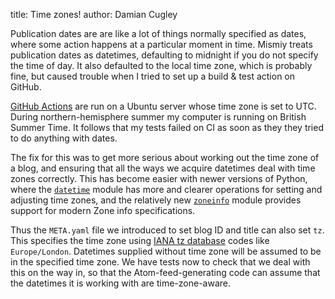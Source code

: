 title: Time zones!
author: Damian Cugley

Publication dates are are like a lot of things normally specified as dates,
where some action happens at a particular moment in time. Mismiy treats publication
dates as datetimes, defaulting to midnight if you do not specify the time of 
day. It also defaulted to the local time zone, which is probably fine, but
caused trouble when I tried to set up a build & test action on GitHub.

[GitHub Actions] are run on a Ubuntu server whose time zone is set to UTC. During
northern-hemisphere summer my computer is running on British Summer Time.
It follows that my tests failed on CI as soon as they they tried to do anything
with dates.

The fix for this was to get more serious about working out the time zone of
a blog, and ensuring that all the ways we acquire datetimes deal with time
zones correctly. This has become easier with newer versions of Python, where
the [`datetime`] module has more and clearer operations for setting and adjusting
time zones, and the relatively new [`zoneinfo`] module provides support for
modern Zone info specifications.

Thus the `META.yaml` file we introduced to set blog ID and title can also 
set `tz`. This specifies the time zone using [IANA tz database] codes like `Europe/London`.
Datetimes supplied without time zone will be assumed to be
in the specified time zone. We have tests now to check that we deal with this on the
way in, so that the Atom-feed-generating code can assume that the datetimes
it is working with are time-zone-aware.

[GitHub Actions]: https://resources.github.com/devops/tools/automation/actions/
[`datetime`]: https://docs.python.org/3/library/datetime.html
[`zoneinfo`]: https://docs.python.org/3/library/zoneinfo.html
[IANA tz database]: https://data.iana.org/time-zones/tz-link.html
